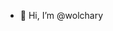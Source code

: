 - 👋 Hi, I’m @wolchary


<!---
wolchary/wolchary is a ✨ special ✨ repository because its `README.md` (this file) appears on your GitHub profile.
You can click the Preview link to take a look at your changes.
--->
